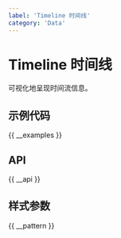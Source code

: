 ```yaml
---
label: 'Timeline 时间线'
category: 'Data'
---
```


# Timeline 时间线

可视化地呈现时间流信息。

## 示例代码

{{ __examples }}

## API

{{ __api }}

## 样式参数

{{ __pattern }}
